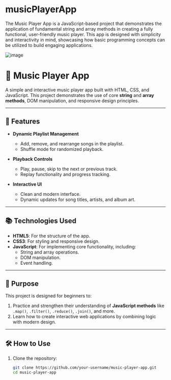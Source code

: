 # musicPlayerApp
The Music Player App is a JavaScript-based project that demonstrates the application of fundamental string and array methods in creating a fully functional, user-friendly music player. This app is designed with simplicity and interactivity in mind, showcasing how basic programming concepts can be utilized to build engaging applications.

![image](https://github.com/user-attachments/assets/9b8a7f9e-a209-4408-9cd6-0c25056a114f)

# 🎵 Music Player App  

A simple and interactive music player app built with HTML, CSS, and JavaScript. This project demonstrates the use of core **string** and **array methods**, DOM manipulation, and responsive design principles.

---

## 🚀 Features  
- **Dynamic Playlist Management**  
  - Add, remove, and rearrange songs in the playlist.  
  - Shuffle mode for randomized playback.  

- **Playback Controls**  
  - Play, pause, skip to the next or previous track.  
  - Replay functionality and progress tracking.  

- **Interactive UI**  
  - Clean and modern interface.  
  - Dynamic updates for song titles, artists, and album art.  

---

## 📚 Technologies Used  
- **HTML5**: For the structure of the app.  
- **CSS3**: For styling and responsive design.  
- **JavaScript**: For implementing core functionality, including:  
  - String and array operations.  
  - DOM manipulation.  
  - Event handling.  

---

## 🎯 Purpose  
This project is designed for beginners to:  
1. Practice and strengthen their understanding of **JavaScript methods** like `.map()`, `.filter()`, `.reduce()`, `.join()`, and more.  
2. Learn how to create interactive web applications by combining logic with modern design.  

---

## 🛠️ How to Use  
1. Clone the repository:  
   ```bash
   git clone https://github.com/your-username/music-player-app.git
   cd music-player-app
